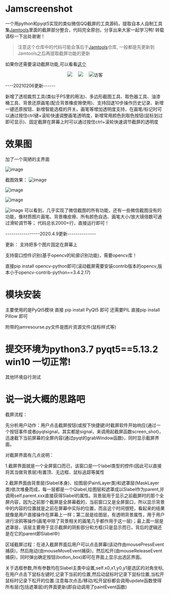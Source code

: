 # Jamscreenshot
一个用python和pyqt5实现的类似微信QQ截屏的工具源码，提取自本人自制工具集[Jamtools](https://github.com/fandesfyf/JamTools)里面的截屏部分整合，代码完全原创，分享出来大家一起学习鸭! 转载请标一下出处谢谢！
> 注意这个仓库中的代码可能会落后于[Jamtools](https://github.com/fandesfyf/JamTools)仓库, 一般都是先更新到Jamtools之后再提取截屏功能的更新

如果你还需要滚动截屏功能,可以看看[这个](https://github.com/fandesfyf/roll_screenshot)

<!-- 个人资料徽标 -->
<div align="center">
<!--   <a href="https://twitter.com/fandesfyf/"><img src="https://img.shields.io/badge/twitter-%E6%8E%A8%E7%89%B9-blue"></a>&emsp; -->
  <a href="https://blog.csdn.net/Fandes_F/"><img src="https://img.shields.io/badge/CSDN-%E5%8D%9A%E5%AE%A2-c32136"></a>&emsp;
  <a href="https://space.bilibili.com/387051620/"><img src="https://img.shields.io/badge/bilibili-B%E7%AB%99-ff69b4"></a>&emsp;
<!-- 访客数统计徽标 -->
  <img src="https://visitor-badge.glitch.me/badge?page_id=ssjam" alt="访客" /></div>
  
----20210206更新------

新增了透视裁剪工具(类似于PS里的用法)、多边形截图工具、取色器工具、油漆桶工具、背景还原画笔(配合背景橡皮擦使用)、支持回退10步操作历史记录、新增一键还原按钮、新增智能选框的开关。画笔等增加透明度支持，在画笔/标记时可以通过按住ctrl键+滚轮快速调整画笔透明度，新增常用颜色到取色按钮(鼠标划过即可显示)、固定截屏在屏幕上时可以通过按住ctrl+滚轮快速调节截屏的透明度

# 效果图
加了一个简陋的主界面

![image](image/60430e4e61d28d0e79da9d58e46037f.png)

截图效果：
![image](image/jp00.png)

![image](image/jp2.png)

![image](image/58e820362dd287f6668e011e20a1020.png)

![image](image/0180a5748681abe7254ce6734aa64de.png)
可以看到，几乎实现了微信截图的所有功能，还有一些微信截图没有的功能，像材质图片画笔、背景橡皮擦、所有颜色自选、画笔大小/放大镜倍数可通过滑轮调节等；
代码总长2000+行，直接运行即可！


-----------------2020.4.9更新--------------

更新：
支持把多个图片固定在屏幕上

支持窗口控件识别(基于opencv的轮廓识别功能)，需要opencv库！

直接pip install opencv-python即可(滚动截屏需要安装contrib版本的opencv,版本小于opencv-contrib-python==3.4.2.17)


# 模块安装
主要使用的是PyQt5模块
直接 pip install PyQt5 即可
还需要PIL
直接pip install Pillow 即可

附带的jamresourse.py文件是图片资源文件(鼠标样式等)

# 提交环境为python3.7   pyqt5==5.13.2  win10 一切正常!
其他环境自行测试

# 说一说大概的思路吧
截屏流程：

先分析用户动作：用户点击截屏按钮(或按下快捷键)时截屏软件开始响应(通过一个按钮事件或者pyqtsignal，其实都是signal，来调用起截屏函数screen_shot)，迅速截下当前屏幕的全屏内容(通过pyqt的grabWindow函数)，同时显示截屏界面。


   对截屏界面有几点说明：

   1.截屏界面就是一个全屏窗口而已，该窗口是一个label类型的控件(因此可以直接将其当做背景层)有置顶、无边框、鼠标追踪等属性

   2.截屏界面由背景层(Slabel本身)、绘图层(PaintLayer类)和遮罩层(MaskLayer类)依次堆叠而成，每一层都是一个Qlabel,绘图层和遮罩成以Slabel作为parent,并调用self.parent.xxx直接获得Slabel的属性。背景层用于显示之前截屏时的那个全屏内容，因为之前那个截屏是全屏幕截的，当前窗口又是全屏窗口，所以显示背景中的内容的位置就是之前在屏幕中实际的位置，而且这个时间很短，看起来的结果就像是用户直接操作在屏幕上一样；第二层是绘图层，有透明背景属性，用于用户进行涂鸦等操作(画笔中除了背景相关的画笔几乎都作用于这一层)；最上面一层是遮罩层，该层主要用于显示截屏的阴影部分和方框(只是显示而已，背后的逻辑还是在它的parent即Slabel中)

  区域截屏过程：在进入截屏界面后用户可以点击屏幕(该动作由mousePressEvent捕获)，然后拖动(由mouseMoveEvent捕获)，然后松开(由mouseReleaseEvent捕获)，同时弹出确定按钮(botton_box)即可在界面上显示出选区界面。
  
  关于选框参数,所有参数均在Slabel主类中设置,self.x0,x1,y0,y1是选区的对角坐标,在用户点击下鼠标左键时,记录下当前的位置,然后动鼠标时记录下鼠标位置,当松开鼠标时记录下松开的位置.注意每次点击/移动/松开鼠标都会调用update函数使得所有层(包括遮罩层)的界面更新(即自动调用了paintEvent函数)

